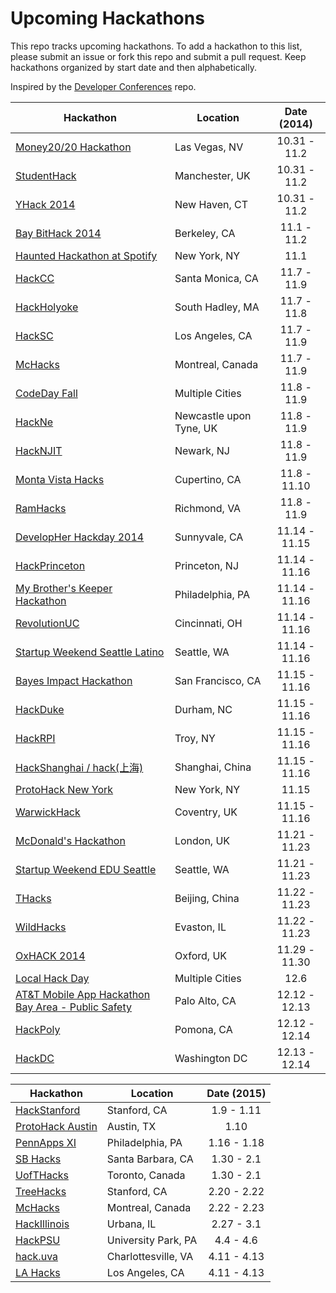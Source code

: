 Upcoming Hackathons
=====================

This repo tracks upcoming hackathons. To add a hackathon to this list, please submit an issue or fork this repo and submit a pull request. Keep hackathons organized by start date and then alphabetically.

Inspired by the [Developer Conferences](https://github.com/MurtzaM/Developer-Conferences) repo.

| Hackathon                                                | Location        | Date (2014)            |
| -------------------------------------------------------------- |-------------  | :---------------------:|
| [Money20/20 Hackathon](https://www.eventbrite.com/e/money2020-hackathon-tickets-12201506033) | Las Vegas, NV | 10.31 - 11.2 |
| [StudentHack](http://www.studenthack.com/) | Manchester, UK | 10.31 - 11.2 |
| [YHack 2014](http://www.yhack.org/) | New Haven, CT | 10.31 - 11.2 |
| [Bay BitHack 2014](http://baybithack.com/) | Berkeley, CA | 11.1 - 11.2 |
| [Haunted Hackathon at Spotify](https://www.eventbrite.com/e/haunted-hackathon-at-spotify-tickets-13663444731) | New York, NY | 11.1 |
| [HackCC](http://www.hackcc.org) | Santa Monica, CA | 11.7 - 11.9 |
| [HackHolyoke](https://www.mtholyoke.edu/org/compsci/hackholyoke/) | South Hadley, MA | 11.7 - 11.8 | 
| [HackSC](http://f2014.hacksc.com/) | Los Angeles, CA | 11.7 - 11.9 |
| [McHacks](http://mchacks.io/) | Montreal, Canada | 11.7 - 11.9 |
| [CodeDay Fall](http://codeday.org/) | Multiple Cities | 11.8 - 11.9 |
| [HackNe](http://hackne.com/) | Newcastle upon Tyne, UK | 11.8 - 11.9 |
| [HackNJIT](http://hacknjit.org/) | Newark, NJ | 11.8 - 11.9 |
| [Monta Vista Hacks](https://www.eventbrite.com/e/monta-vista-hacks-tickets-12184980605) | Cupertino, CA | 11.8 - 11.10 |
| [RamHacks](http://ramhacks.vcu.edu/) | Richmond, VA | 11.8 - 11.9 |
| [DevelopHer Hackday 2014](http://hackday.linkedin.com/developher/2014.html) | Sunnyvale, CA | 11.14 - 11.15 |
| [HackPrinceton](http://hackprinceton.com/) | Princeton, NJ | 11.14 - 11.16 |
| [My Brother's Keeper Hackathon](http://www.mbkhack.com/) | Philadelphia, PA | 11.14 - 11.16 |
| [RevolutionUC](http://revolutionuc.com/) | Cincinnati, OH | 11.14 - 11.16 |
| [Startup Weekend Seattle Latino](http://www.up.co/communities/usa/seattle/startup-weekend/4130) | Seattle, WA | 11.14 - 11.16 |
| [Bayes Impact Hackathon](http://www.bayesimpact.org/hack) | San Francisco, CA | 11.15 - 11.16 |
| [HackDuke](http://www.hackduke.com/) | Durham, NC | 11.15 - 11.16 |
| [HackRPI](http://hack.rpi.edu/) | Troy, NY | 11.15 - 11.16 |
| [HackShanghai / hack(上海)](http://www.hackshanghai.com/) | Shanghai, China | 11.15 - 11.16 |
| [ProtoHack New York](http://protohack.org/new-york-november-15-2014/) | New York, NY | 11.15 |
| [WarwickHack](http://techsoc.uwcs.co.uk/hack) | Coventry, UK | 11.15 - 11.16 |
| [McDonald's Hackathon](http://mcdonaldshackathon.bemyapp.com/) | London, UK | 11.21 - 11.23 |
| [Startup Weekend EDU Seattle](http://www.up.co/communities/usa/seattle/startup-weekend/4531) | Seattle, WA | 11.21 - 11.23 |
| [THacks](http://thacks.org/) | Beijing, China | 11.22 - 11.23 |
| [WildHacks](http://wildhacks.org/) | Evaston, IL | 11.22 - 11.23 |
| [OxHACK 2014](http://oxhack.co.uk/) | Oxford, UK | 11.29 - 11.30 |
| [Local Hack Day](http://localhackday.mlh.io/) | Multiple Cities | 12.6 |
| [AT&T Mobile App Hackathon Bay Area - Public Safety](https://www.eventbrite.com/e/att-mobile-app-hackathon-bay-area-public-safety-tickets-11386125207) | Palo Alto, CA | 12.12 - 12.13 |
| [HackPoly](http://hackpoly.com) | Pomona, CA | 12.12 - 12.14 |
| [HackDC](http://hackdc.org/) | Washington DC | 12.13 - 12.14 |

| Hackathon                                                | Location        | Date (2015)            |
| -------------------------------------------------------------- |-------------  | :---------------------:|
| [HackStanford](http://www.hackstanford.net/) | Stanford, CA | 1.9 - 1.11 |
| [ProtoHack Austin](http://protohack.org/austin-january-10-2015/) | Austin, TX | 1.10 |
| [PennApps XI](http://2015s.pennapps.com/) | Philadelphia, PA | 1.16 - 1.18 |
| [SB Hacks](http://www.ucsbhacks.com/) | Santa Barbara, CA | 1.30 - 2.1 |
| [UofTHacks](https://uofthacks.com/) | Toronto, Canada | 1.30 - 2.1 |
| [TreeHacks](https://www.treehacks.com/) | Stanford, CA | 2.20 - 2.22 |
| [McHacks](http://mchacks.io/) | Montreal, Canada | 2.22 - 2.23 |
| [HackIllinois](http://hackillinois.org) | Urbana, IL | 2.27 - 3.1 |
| [HackPSU](http://www.hackpsu.com/) | University Park, PA | 4.4 - 4.6 |
| [hack.uva](http://hackuva.io/) | Charlottesville, VA | 4.11 - 4.13 |
| [LA Hacks](http://www.lahacks.com/) | Los Angeles, CA | 4.11 - 4.13 |
